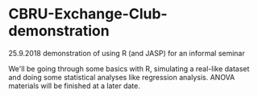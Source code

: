 # CBRU-Exchange-Club-demonstration
25.9.2018 demonstration of using R (and JASP) for an informal seminar

We'll be going through some basics with R, simulating a real-like dataset and doing some statistical analyses like regression analysis. ANOVA materials will be finished at a later date.

